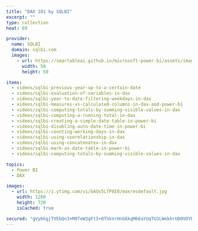 ```yaml
---
title: "DAX 101 by SQLBI"
excerpt: ""
type: collection
heat: 69

provider:
  name: SQLBI
  domain: sqlbi.com
  images:
    - url: https://smartableai.github.io/microsoft-power-bi/assets/images/organizations/sqlbi.com-50x50.jpg
      width: 50
      height: 50

items:
  - videos/sqlbi-previous-year-up-to-a-certain-date
  - videos/sqlbi-evaluation-of-variables-in-dax
  - videos/sqlbi-year-to-date-filtering-weekdays-in-dax
  - videos/sqlbi-measures-vs-calculated-columns-in-dax-and-power-bi
  - videos/sqlbi-computing-totals-by-summing-visible-values-in-dax
  - videos/sqlbi-computing-a-running-total-in-dax
  - videos/sqlbi-creating-a-simple-date-table-in-power-bi
  - videos/sqlbi-disabling-auto-date-time-in-power-bi
  - videos/sqlbi-counting-working-days-in-dax
  - videos/sqlbi-using-userelationship-in-dax
  - videos/sqlbi-using-concatenatex-in-dax
  - videos/sqlbi-mark-as-date-table-in-power-bi
  - videos/sqlbi-computing-totals-by-summing-visible-values-in-dax

topics:
  - Power BI
  - DAX

images:
  - url: https://i.ytimg.com/vi/bAOs5LTP0I0/maxresdefault.jpg
    width: 1280
    height: 720
    isCached: true

secured: "gVy6kgjTVEbQn3+M0TeW3qFtI+0ThkVrHnG6kqM66aYUqTU3LWekhrUD0VDYPNjFYL41v7IztWLPMZPJP+ztcIS/q+x9P4Zx7no3SUAiKxjKbfJFjNEhPFuaM8biA2PMnw0oE8tqHZNF7a0r0VamYAFc7vD++bBTtAnzwax3bnkdqL+7H6XUneAKJKFcldtOKev/BREQnrds6T1v2P9AB1N5BulLWMUKX/sCBTYuBLxbsza7BNQPlFogm8LJkG8BnWqRo6lokCWcOaqFBY2mAZ8LSJOiNwitqD7K23pT4UaxJed2xp9kpML2/MimN0Mrtt1n0+SvtvD0RzRsHgYW2w==;uQo8QjeLgdQorLo6xAu8MQ=="
---
```



